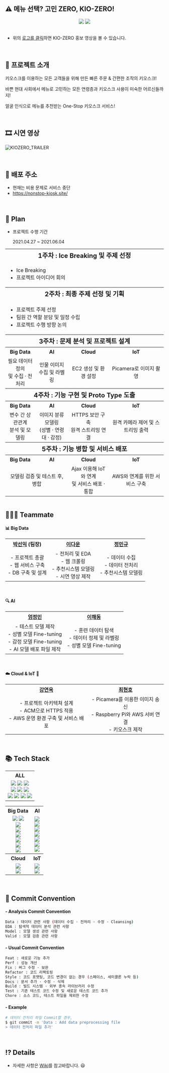 ## ⚠️ 메뉴 선택? 고민 ZERO, KIO-ZERO!

<div id=header align="center">
  <img src=https://capsule-render.vercel.app/api?type=waving&color=FFD159&height=250&text=[KIO-ZERO]%20Project&&fontAlignY=45&desc=%20Multicampus&Desc&descAlignY=25&descAlign=21>
  <a href="https://youtu.be/3aQ5gYiTbI0">
    <img src="https://user-images.githubusercontent.com/76501345/120985259-68bb1b00-c7b6-11eb-857c-f506df30dfb6.png">
  </a>
</div>

<br>


* 위의 [로고를 클릭](https://www.youtube.com/watch?v=3aQ5gYiTbI0&feature=youtu.be)하면 KIO-ZERO 홍보 영상을 볼 수 있습니다.

<br>

## 📌 프로젝트 소개

키오스크를 이용하는 모든 고객들을 위해 만든 빠른 주문 & 간편한 조작의 키오스크!

바쁜 현대 사회에서 메뉴로 고민하는 모든 연령층과 키오스크 사용이 미숙한 어르신들까지!

얼굴 인식으로 메뉴를 추천받는 One-Stop 키오스크 서비스!

<br>

## 🎞 시연 영상

![KIOZERO_TRAILER](https://user-images.githubusercontent.com/76501345/123545443-fb861e80-d792-11eb-9a0b-2c4e9558c166.gif)

<br>

## 🚩 배포 주소

* 현재는 비용 문제로 서비스 중단
* https://nonstop-kiosk.site/

<br>

## 📅 Plan

* 프로젝트 수행 기간

  2021.04.27 ~ 2021.06.04

<table style="text-align:center; margin:auto;">
  <tr>
    <th colspan="4" style="font-size:20px">1주차 : Ice Breaking 및 주제 선정</th>
  </tr>
  <tr>
    <td colspan="4">
      <ul style="text-align:left">
        <li>Ice Breaking</li>
        <li>프로젝트 아이디어 회의</li>
      </ul>
    </td>
  </tr>
  <tr>
    <th colspan="4" style="font-size:20px">2주차 : 최종 주제 선정 및 기획</th>
  </tr>
  <tr>
    <td colspan="4">
      <ul style="text-align:left">
        <li>프로젝트 주제 선정</li>
        <li>팀원 간 역할 분담 및 일정 수립</li>
        <li>프로젝트 수행 방향 논의</li>
      </ul>
    </td>
  </tr>
  <tr style="font-size:20px">
    <th colspan="4">3주차 : 문제 분석 및 프로젝트 설계</th>
  </tr>
  <tr>
    <th>Big Data</th>
    <th>AI</th>
    <th>Cloud</th>
    <th>IoT</th>
  </tr>
  <tr>
    <td>필요 데이터 정의<br>및 수집 · 전처리</td>
    <td>인물 이미지<br>수집 및 라벨링</td>
    <td>EC2 생성 및 환경 설정</td>
    <td>Picamera로 이미지 촬영</td>
  </tr>
  <tr style="font-size:20px">
    <th colspan="4">4주차 : 기능 구현 및 Proto Type 도출</th>
  </tr>
  <tr>
    <th>Big Data</th>
    <th>AI</th>
    <th>Cloud</th>
    <th>IoT</th>
  </tr>
  <tr>
    <td>변수 간 상관관계<br>분석 및 모델링</td>
    <td>이미지 분류 모델링<br>(성별 · 연령대 · 감정)</td>
    <td>HTTPS 보안 구축<br>원격 스트리밍 연결</td>
    <td>원격 카메라 제어 및 스트리밍 출력</td>
  </tr>
  <tr style="font-size:20px">
    <th colspan="4">5주차 : 기능 병합 및 서비스 배포</th>
  </tr>
  <tr>
    <th>Big Data</th>
    <th>AI</th>
    <th>Cloud</th>
    <th>IoT</th>
  </tr>
  <tr>
    <td colspan="2">모델링 검증 및 테스트 후, 병합</td>
    <td>Ajax 이용해 IoT와 연계<br>및 서비스 배포 · 통합</td>
    <td>AWS와 연계를 위한 서비스 구축</td>
  </tr>
</table>

<br>

## 👨‍👩‍👧 Teammate

<div id=teammate>
  <h4>📊 Big Data</h4>
  <table style="text-align:center;">
    <tr>
      <th><a href="https://github.com/parksimis">박선익</a> (팀장)</th>
      <th><a href="https://github.com/leedawoon">이다운</a></th>
      <th><a href="https://github.com/topdury">정민규</a></th>
    </tr>
    <tr>
      <td>
        - 프로젝트 총괄<br>
        - 웹 서비스 구축<br>
        - DB 구축 및 설계
      </td>
      <td>
        - 전처리 및 EDA<br>
        - 웹 크롤링<br>
        - 추천시스템 모델링<br>
        - 시연 영상 제작
      </td>
      <td>
        - 데이터 수집<br>
        - 데이터 전처리<br>
        - 추천시스템 모델링
      </td>
    </tr>
  </table>
  <br>
  <h4>🔍 AI</h4>
  <table style="text-align:center;">
    <tr>
      <th><a href="https://github.com/jungmin0710">엄정민</a></th>
      <th><a href="https://github.com/leegongja07">이해동</a></th>
    </tr>
    <tr>
      <td>
        - 테스트 모델 제작<br>
        - 성별 모델 Fine-tuning<br>
        - 감정 모델 Fine-tuning<br>
        - AI 모델 배포 파일 제작
      </td>
      <td>
        - 훈련 데이터 탐색<br>
        - 데이터 정제 및 라벨링<br>
        - 성별 모델 Fine-tuning
      </td>
    </tr>       
  </table>
  <br>
  <h4>☁️ Cloud & IoT 🔩</h4>
  <table style="text-align:center;">
    <tr>
      <th><a href="https://github.com/janine-kang">강연옥</a></th>
      <th><a href="https://github.com/choihhh">최현호</a></th>
    </tr>
    <tr>
      <td>
        - 프로젝트 아키텍쳐 설계<br>
        - ACM으로 HTTPS 적용<br>
        - AWS 운영 환경 구축 및 서비스 배포
      </td>
      <td>
        - Picamera를 이용한 이미지 송신<br>
        - Raspberry Pi와 AWS 서버 연결<br>
        - 키오스크 제작
      </td>
    </tr>       
  </table>
</div>

<br>


## 📚 Tech Stack

<div id=tech_stack>
  <table style="text-align:center;">
    <tr>
      <th>ALL</th>
    </tr>
    <tr>
      <td>
        <img src="https://img.shields.io/badge/Git-gray?style=plastic&logo=git">
        <img src="https://img.shields.io/badge/GitHub-gray?style=plastic&logo=github">
        <img src="https://img.shields.io/badge/Google_Drive-gray?style=plastic&logo=google-drive"><br>
        <img src="https://img.shields.io/badge/Jupyter-v1.0.0-orange?style=plastic&logo=jupyter">
        <img src="https://img.shields.io/badge/VSCode-v1.56.2-blue?style=plastic&logo=visual-studio-code">
        <img src="https://img.shields.io/badge/Google_Colab-gray?style=plastic&logo=google-colab"><br>
        <img src="https://img.shields.io/badge/Flask-v2.0.1-lightgray?style=plastic&logo=flask">
        <img src="https://img.shields.io/badge/Javascript-ES6+-yellow?style=plastic&logo=javascript">
        <img src="https://img.shields.io/badge/MySQL-v15.1-blue?style=plastic&logo=mysql">
        <img src="https://img.shields.io/badge/MariaDB-v10.5.10-navy?style=plastic&logo=mariadb">
      </td>
    </tr>
  </table>
  <table style="text-align:center;">
    <tr>
      <th>Big Data</th>
      <th>AI</th>
    </tr>
    <tr>
      <td>
        <img src="https://img.shields.io/badge/Python-v3.9-blue?style=plastic&logo=python">
        <img src="https://img.shields.io/badge/R-v4.0.4-lightgray?style=plastic&logo=r"><br>
        <img src="https://img.shields.io/badge/Pandas-v1.2.3-blue?style=plastic&logo=pandas"><br>
        <img src="https://img.shields.io/badge/NumPy-v1.19.5-yellow?style=plastic&logo=numpy"><br>
        <img src="https://img.shields.io/badge/Scikit_Learn-v0.24.1-orange?style=plastic&logo=scikit-learn"><br>
        <img src="https://img.shields.io/badge/Matplotlib-v3.3.4-lightgray?style=plastic&logo=matplotlib"><br>
        <img src="https://img.shields.io/badge/Seaborn-v3.3.4-lightgray?style=plastic&logo=seaborn"><br>
        <img src="https://img.shields.io/badge/BeautifulSoup4-v4.6.0-green?style=plastic&logo=beautifulsoup">
      </td>
      <td>
        <img src="https://img.shields.io/badge/Python-v3.9-blue?style=plastic&logo=python"><br>
        <img src="https://img.shields.io/badge/Pandas-v1.2.3-blue?style=plastic&logo=pandas"><br>
        <img src="https://img.shields.io/badge/Keras-v2.4.3-red?style=plastic&logo=keras"><br>
        <img src="https://img.shields.io/badge/Tensorflow-v2.5.0rc1-orange?style=plastic&logo=tensorflow"><br>
        <img src="https://img.shields.io/badge/NumPy-v1.19.5-yellow?style=plastic&logo=numpy"><br>
        <img src="https://img.shields.io/badge/Pillow-v8.1.2-yellow?style=plastic"><br>
        <img src="https://img.shields.io/badge/OpenCV-v4.5.2.52-green?style=plastic&logo=opencv">
      </td>
    </tr>
    <tr>
      <th>Cloud</th>
      <th>IoT</th>
    </tr>
    <tr>
      <td>
        <img src="https://img.shields.io/badge/AWS-gray?style=plastic&logo=amazon-aws"><br>
        <img src="https://img.shields.io/badge/Docker-v19.03.11-blue?style=plastic&logo=docker">
      </td>
      <td>
        <img src="https://img.shields.io/badge/Raspberry_Pi-red?style=plastic&logo=raspberry-pi"><br>
        <img src="https://img.shields.io/badge/Ubuntu-v20.10-orange?style=plastic&logo=ubuntu">
      </td>
    </tr>
  </table>
</div>

<br>


## 🚥 Commit Convention

#### - Analysis Commit Convention

```bash
Data : 데이터 관련 사항 (데이터 수집 · 전처리 · 수정 · Cleansing)
EDA : 탐색적 데이터 분석 관련 사항
Model : 모델 생성 관련 사항
Valid : 모델 검증 관련 사항
```

#### - Usual Commit Convention

```bash
Feat : 새로운 기능 추가
Perf : 성능 개선
Fix : 버그 수정 · 보완
Refactor : 코드 리팩토링
Style : 코드 포맷팅, 코드 변경이 없는 경우 (스페이스, 세미콜론 누락 등)
Docs : 문서 추가 · 수정 · 삭제
Build : 빌드 시스템 · 외부 종속 라이브러리 수정
Test : 기존 테스트 코드 수정 및 새로운 테스트 코드 추가
Chore : 소스 코드, 테스트 파일을 제외한 수정
```

#### - Example

```bash
# 데이터 전처리 파일 Commit할 경우,
$ git commit -m 'Data : Add data preprocessing file
> 데이터 전처리 파일 추가'
```

<br>

## ⁉️ Details

- 자세한 사항은 [Wiki](https://github.com/parksimis/One-Stop-Kiosk/wiki)를 참고바랍니다. 😃

